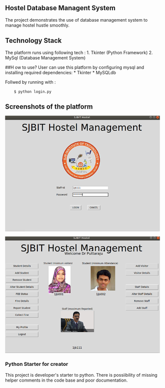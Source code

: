 ## Hostel Database Managent System
The project demonstrates the use of database management system to manage hostel hustle smoothly. 

## Technology Stack
The platform runs using following tech :
	1. Tkinter (Python Framework)
	2. MySql (Database Management System)

##H ow to use?
User can use this platform by configuring mysql and installing required dependencies:
	* Tkinter
	* MySQLdb

Follwed by running with :

```
	$ python login.py
```

## Screenshots of the platform
![Login Page](https://github.com/Varun-Singhal/DBMS-Hostel/blob/master/images/1.png)

![User View](https://github.com/Varun-Singhal/DBMS-Hostel/blob/master/images/2.png)

### Python Starter for creator
This project is developer's starter to python. There is possiibility of missing helper comments in the code base and poor documentation.